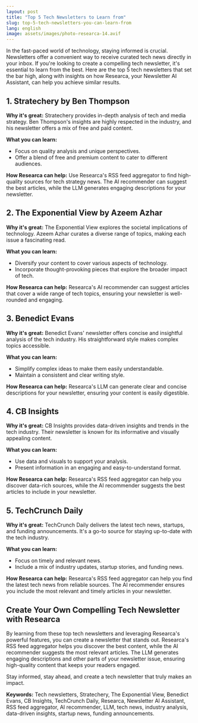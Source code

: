 ```yaml
---
layout: post
title: "Top 5 Tech Newsletters to Learn from"
slug: top-5-tech-newsletters-you-can-learn-from
lang: english
image: assets/images/photo-researca-14.avif
---
```


In the fast-paced world of technology, staying informed is crucial. Newsletters offer a convenient way to receive curated tech news directly in your inbox. If you're looking to create a compelling tech newsletter, it's essential to learn from the best. Here are the top 5 tech newsletters that set the bar high, along with insights on how Researca, your Newsletter AI Assistant, can help you achieve similar results.

## 1. **Stratechery by Ben Thompson**

**Why it's great:** Stratechery provides in-depth analysis of tech and media strategy. Ben Thompson's insights are highly respected in the industry, and his newsletter offers a mix of free and paid content.

**What you can learn:**
- Focus on quality analysis and unique perspectives.
- Offer a blend of free and premium content to cater to different audiences.

**How Researca can help:** Use Researca's RSS feed aggregator to find high-quality sources for tech strategy news. The AI recommender can suggest the best articles, while the LLM generates engaging descriptions for your newsletter.

## 2. **The Exponential View by Azeem Azhar**

**Why it's great:** The Exponential View explores the societal implications of technology. Azeem Azhar curates a diverse range of topics, making each issue a fascinating read.

**What you can learn:**
- Diversify your content to cover various aspects of technology.
- Incorporate thought-provoking pieces that explore the broader impact of tech.

**How Researca can help:** Researca's AI recommender can suggest articles that cover a wide range of tech topics, ensuring your newsletter is well-rounded and engaging.

## 3. **Benedict Evans**

**Why it's great:** Benedict Evans' newsletter offers concise and insightful analysis of the tech industry. His straightforward style makes complex topics accessible.

**What you can learn:**
- Simplify complex ideas to make them easily understandable.
- Maintain a consistent and clear writing style.

**How Researca can help:** Researca's LLM can generate clear and concise descriptions for your newsletter, ensuring your content is easily digestible.

## 4. **CB Insights**

**Why it's great:** CB Insights provides data-driven insights and trends in the tech industry. Their newsletter is known for its informative and visually appealing content.

**What you can learn:**
- Use data and visuals to support your analysis.
- Present information in an engaging and easy-to-understand format.

**How Researca can help:** Researca's RSS feed aggregator can help you discover data-rich sources, while the AI recommender suggests the best articles to include in your newsletter.

## 5. **TechCrunch Daily**

**Why it's great:** TechCrunch Daily delivers the latest tech news, startups, and funding announcements. It's a go-to source for staying up-to-date with the tech industry.

**What you can learn:**
- Focus on timely and relevant news.
- Include a mix of industry updates, startup stories, and funding news.

**How Researca can help:** Researca's RSS feed aggregator can help you find the latest tech news from reliable sources. The AI recommender ensures you include the most relevant and timely articles in your newsletter.

## Create Your Own Compelling Tech Newsletter with Researca

By learning from these top tech newsletters and leveraging Researca's powerful features, you can create a newsletter that stands out. Researca's RSS feed aggregator helps you discover the best content, while the AI recommender suggests the most relevant articles. The LLM generates engaging descriptions and other parts of your newsletter issue, ensuring high-quality content that keeps your readers engaged.

Stay informed, stay ahead, and create a tech newsletter that truly makes an impact.

**Keywords:** Tech newsletters, Stratechery, The Exponential View, Benedict Evans, CB Insights, TechCrunch Daily, Researca, Newsletter AI Assistant, RSS feed aggregator, AI recommender, LLM, tech news, industry analysis, data-driven insights, startup news, funding announcements.
                                